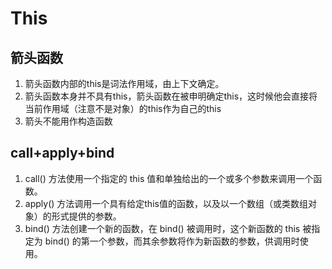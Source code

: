 # This

## 箭头函数
1. 箭头函数内部的this是词法作用域，由上下文确定。
2. 箭头函数本身并不具有this，箭头函数在被申明确定this，这时候他会直接将当前作用域（注意不是对象）的this作为自己的this
3. 箭头不能用作构造函数

## call+apply+bind
1. call() 方法使用一个指定的 this 值和单独给出的一个或多个参数来调用一个函数。
2. apply() 方法调用一个具有给定this值的函数，以及以一个数组（或类数组对象）的形式提供的参数。
3. bind() 方法创建一个新的函数，在 bind() 被调用时，这个新函数的 this 被指定为 bind() 的第一个参数，而其余参数将作为新函数的参数，供调用时使用。